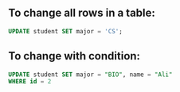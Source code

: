 ## To change all rows in a table:
```sql
UPDATE student SET major = 'CS';
```

## To change with condition:
```sql
UPDATE student SET major = "BIO", name = "Ali"
WHERE id = 2
```

